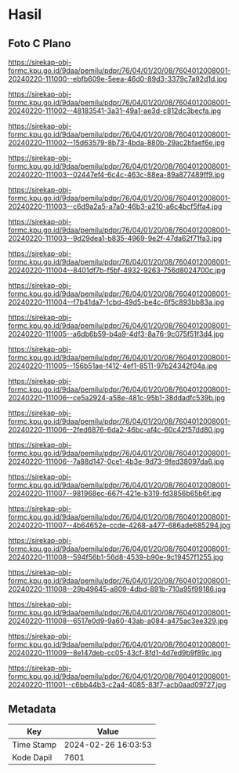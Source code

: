 # Hasil

## Foto C Plano

https://sirekap-obj-formc.kpu.go.id/9daa/pemilu/pdpr/76/04/01/20/08/7604012008001-20240220-111000--ebfb609e-5eea-46d0-89d3-3379c7a92d1d.jpg

https://sirekap-obj-formc.kpu.go.id/9daa/pemilu/pdpr/76/04/01/20/08/7604012008001-20240220-111002--48183541-3a31-49a1-ae3d-c812dc3becfa.jpg

https://sirekap-obj-formc.kpu.go.id/9daa/pemilu/pdpr/76/04/01/20/08/7604012008001-20240220-111002--15d63579-8b73-4bda-880b-29ac2bfaef6e.jpg

https://sirekap-obj-formc.kpu.go.id/9daa/pemilu/pdpr/76/04/01/20/08/7604012008001-20240220-111003--02447ef4-6c4c-463c-88ea-89a877489ff9.jpg

https://sirekap-obj-formc.kpu.go.id/9daa/pemilu/pdpr/76/04/01/20/08/7604012008001-20240220-111003--c6d9a2a5-a7a0-46b3-a210-a6c4bcf5ffa4.jpg

https://sirekap-obj-formc.kpu.go.id/9daa/pemilu/pdpr/76/04/01/20/08/7604012008001-20240220-111003--9d29dea1-b835-4969-9e2f-47da62f71fa3.jpg

https://sirekap-obj-formc.kpu.go.id/9daa/pemilu/pdpr/76/04/01/20/08/7604012008001-20240220-111004--8401df7b-f5bf-4932-9263-756d8024700c.jpg

https://sirekap-obj-formc.kpu.go.id/9daa/pemilu/pdpr/76/04/01/20/08/7604012008001-20240220-111004--f7b41da7-1cbd-49d5-be4c-6f5c893bb83a.jpg

https://sirekap-obj-formc.kpu.go.id/9daa/pemilu/pdpr/76/04/01/20/08/7604012008001-20240220-111005--a6db6b59-b4a9-4df3-8a76-9c075f51f3d4.jpg

https://sirekap-obj-formc.kpu.go.id/9daa/pemilu/pdpr/76/04/01/20/08/7604012008001-20240220-111005--156b51ae-f412-4ef1-8511-97b24342f04a.jpg

https://sirekap-obj-formc.kpu.go.id/9daa/pemilu/pdpr/76/04/01/20/08/7604012008001-20240220-111006--ce5a2924-a58e-481c-95b1-38ddadfc539b.jpg

https://sirekap-obj-formc.kpu.go.id/9daa/pemilu/pdpr/76/04/01/20/08/7604012008001-20240220-111006--2fed6876-6da2-46bc-af4c-60c42f57dd80.jpg

https://sirekap-obj-formc.kpu.go.id/9daa/pemilu/pdpr/76/04/01/20/08/7604012008001-20240220-111006--7a88d147-0ce1-4b3e-9d73-9fed38097da6.jpg

https://sirekap-obj-formc.kpu.go.id/9daa/pemilu/pdpr/76/04/01/20/08/7604012008001-20240220-111007--981968ec-667f-421e-b319-fd3856b65b6f.jpg

https://sirekap-obj-formc.kpu.go.id/9daa/pemilu/pdpr/76/04/01/20/08/7604012008001-20240220-111007--4b64652e-ccde-4268-a477-686ade685294.jpg

https://sirekap-obj-formc.kpu.go.id/9daa/pemilu/pdpr/76/04/01/20/08/7604012008001-20240220-111008--594f56b1-56d8-4539-b90e-9c19457f1255.jpg

https://sirekap-obj-formc.kpu.go.id/9daa/pemilu/pdpr/76/04/01/20/08/7604012008001-20240220-111008--29b49645-a809-4dbd-891b-710a95f99186.jpg

https://sirekap-obj-formc.kpu.go.id/9daa/pemilu/pdpr/76/04/01/20/08/7604012008001-20240220-111008--6517e0d9-9a60-43ab-a084-a475ac3ee329.jpg

https://sirekap-obj-formc.kpu.go.id/9daa/pemilu/pdpr/76/04/01/20/08/7604012008001-20240220-111009--8e147deb-cc05-43cf-8fd1-4d7ed9b9f89c.jpg

https://sirekap-obj-formc.kpu.go.id/9daa/pemilu/pdpr/76/04/01/20/08/7604012008001-20240220-111001--c6bb44b3-c2a4-4085-83f7-acb0aad09727.jpg


## Metadata

| Key        | Value               |
| ---------- | ------------------- |
| Time Stamp | 2024-02-26 16:03:53 |
| Kode Dapil | 7601                |



